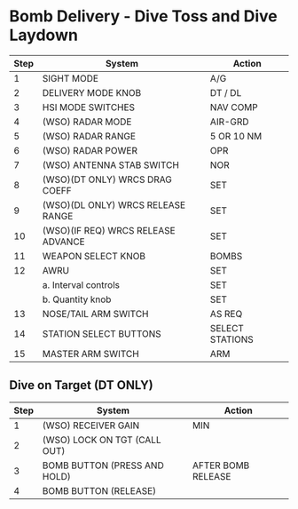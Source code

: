 # Bomb Delivery - Dive Toss and Dive Laydown

| Step | System                             | Action          |
|------|------------------------------------|-----------------|
| 1    | SIGHT MODE                         | A/G             |
| 2    | DELIVERY MODE KNOB                 | DT / DL         |
| 3    | HSI MODE SWITCHES                  | NAV COMP        |
| 4    | (WSO) RADAR MODE                   | AIR-GRD         |
| 5    | (WSO) RADAR RANGE                  | 5 OR 10 NM      |
| 6    | (WSO) RADAR POWER                  | OPR             |
| 7    | (WSO) ANTENNA STAB SWITCH          | NOR             |
| 8    | (WSO)(DT ONLY) WRCS DRAG COEFF     | SET             |
| 9    | (WSO)(DL ONLY) WRCS RELEASE RANGE  | SET             |
| 10   | (WSO)(IF REQ) WRCS RELEASE ADVANCE | SET             |
| 11   | WEAPON SELECT KNOB                 | BOMBS           |
| 12   | AWRU                               | SET             |
|      | a. Interval controls               | SET             |
|      | b. Quantity knob                   | SET             |
| 13   | NOSE/TAIL ARM SWITCH               | AS REQ          |
| 14   | STATION SELECT BUTTONS             | SELECT STATIONS |
| 15   | MASTER ARM SWITCH                  | ARM             |

## Dive on Target (DT ONLY)

| Step | System                       | Action       |
|------|------------------------------|--------------|
| 1    | (WSO) RECEIVER GAIN          | MIN          |
| 2    | (WSO) LOCK ON TGT (CALL OUT) |              |
| 3    | BOMB BUTTON (PRESS AND HOLD) | AFTER BOMB RELEASE |
| 4    | BOMB BUTTON (RELEASE)        |              |
